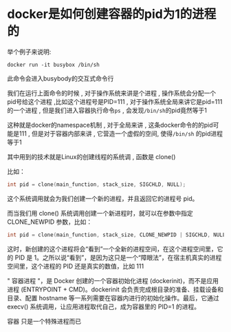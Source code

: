 # docker是如何创建容器的pid为1的进程的

举个例子来说明:

```
docker run -it busybox /bin/sh
```

此命令会进入busybody的交互式命令行



我们在运行上面命令的时候 , 对于操作系统来讲是个进程 , 操作系统会分配一个pid号给这个进程 ,比如这个进程号是PID=111 , 对于操作系统全局来讲它是pid=111的一个进程 , 但是我们进入容器执行命令`ps`  , 会发现`/bin/sh`的pid竟然等于1 

这种就是docker的namespace机制 , 对于全局来讲 , 这条docker命令的的pid可能是111 , 但是对于容器内部来讲 , 它营造一个虚假的空间,  使得`/bin/sh` 的pid进程等于1



其中用到的技术就是Linux的创建线程的系统调 , 函数是 clone()

比如：

```c
int pid = clone(main_function, stack_size, SIGCHLD, NULL); 
```

这个系统调用就会为我们创建一个新的进程，并且返回它的进程号 pid。

而当我们用 clone() 系统调用创建一个新进程时，就可以在参数中指定 CLONE_NEWPID 参数，比如：

```c
int pid = clone(main_function, stack_size, CLONE_NEWPID | SIGCHLD, NULL); 
```

这时，新创建的这个进程将会“看到”一个全新的进程空间，在这个进程空间里，它的 PID 是 1。之所以说“看到”，是因为这只是一个“障眼法”，在宿主机真实的进程空间里，这个进程的 PID 还是真实的数值，比如 111



 " 容器进程 "，是 Docker 创建的一个容器初始化进程 (dockerinit)，而不是应用进程 (ENTRYPOINT + CMD)。dockerinit 会负责完成根目录的准备、挂载设备和目录、配置 hostname 等一系列需要在容器内进行的初始化操作。最后，它通过 execv() 系统调用，让应用进程取代自己，成为容器里的 PID=1 的进程。



容器 只是一个特殊进程而已